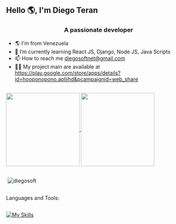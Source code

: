 ## Hello 🌎, I'm Diego Teran

<h3 align="center">A passionate developer</h3>

 - 🌎  I'm from Venezuela 
 - 🌱 I’m currently learning React JS, Django, Node JS, Java Scripts
 - 📫 How to reach me diegosoftnet@gmail.com
 - 👨‍💻 My project main are available at  https://play.google.com/store/apps/details?id=hooponopono.apliihd&pcampaignid=web_share




 ##
<a href="https://github.com/diegosoft/github-readme-stats">
  <img height=200 align="center" src="https://github-readme-stats.vercel.app/api?username=diegosoft&show_icons=true&theme=tokyonight" />
</a>
<a href="https://github.com/diegosoft/convoychat">
  <img height=200 align="center" src="https://github-readme-stats.vercel.app/api/top-langs?username=diegosoft&layout=compact&langs_count=8&card_width=320&theme=tokyonight"/>
</a>

 ##

<p>&nbsp;<img align="center" src="https://github-readme-streak-stats.herokuapp.com/?user=diegosoft&theme=tokyonight" alt="diegosoft" /></p>

 ##

Languages and Tools: <h4>

##

[![My Skills](https://skillicons.dev/icons?i=js,html,css,bootstrap,django,mysql,postgres,nodejs,react,postman,visualstudio)](https://skillicons.dev)

##


